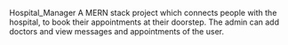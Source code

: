 Hospital_Manager
A MERN stack project which connects people with the hospital, to book their appointments at their doorstep. The admin can add doctors and view messages and appointments of the user.
